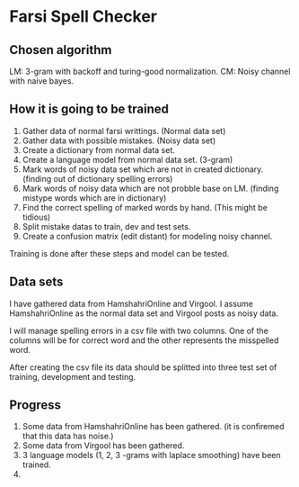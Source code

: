 # Farsi Spell Checker
## Chosen algorithm
LM: 3-gram with backoff and turing-good normalization.
CM: Noisy channel with naive bayes. 
## How it is going to be trained
1) Gather data of normal farsi writtings. (Normal data set)
2) Gather data with possible mistakes. (Noisy data set)
3) Create a dictionary from normal data set.
4) Create a language model from normal data set. (3-gram)
5) Mark words of noisy data set which are not in created dictionary. 
(finding out of dictionary spelling errors)
6) Mark words of noisy data which are not probble base on LM.
(finding mistype words which are in dictionary)
7) Find the correct spelling of marked words by hand. (This might be tidious)
8) Split mistake datas to train, dev and test sets.
9) Create a confusion matrix (edit distant) for modeling noisy channel.

Training is done after these steps and model can be tested.

## Data sets
I have gathered data from HamshahriOnline and Virgool.
I assume HamshahriOnline as the normal data set and
Virgool posts as noisy data.

I will manage spelling errors in a csv file with two columns.
One of the columns will be for correct word and the other represents
the misspelled word.

After creating the csv file its data should be splitted into three
test set of training, development and testing.

## Progress
1) Some data from HamshahriOnline has been gathered. (it is confiremed that this data has noise.)
2) Some data from Virgool has been gathered.
3) 3 language models (1, 2, 3 -grams with laplace smoothing) have been trained.
4) 
